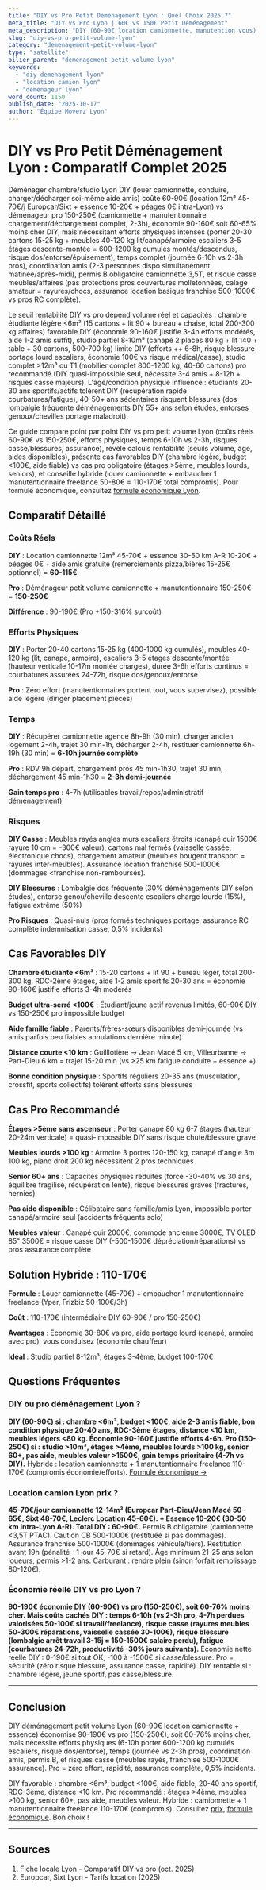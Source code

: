 ```yaml
---
title: "DIY vs Pro Petit Déménagement Lyon : Quel Choix 2025 ?"
meta_title: "DIY vs Pro Lyon | 60€ vs 150€ Petit Déménagement"
meta_description: "DIY (60-90€ location camionnette, manutention vous) vs pro (150-250€ confort total). Comparatif efforts, risques, économies Lyon."
slug: "diy-vs-pro-petit-volume-lyon"
category: "demenagement-petit-volume-lyon"
type: "satellite"
pilier_parent: "demenagement-petit-volume-lyon"
keywords:
  - "diy demenagement lyon"
  - "location camion lyon"
  - "déménageur lyon"
word_count: 1150
publish_date: "2025-10-17"
author: "Équipe Moverz Lyon"
---
```


# DIY vs Pro Petit Déménagement Lyon : Comparatif Complet 2025

Déménager chambre/studio Lyon DIY (louer camionnette, conduire, charger/décharger soi-même aide amis) coûte 60-90€ (location 12m³ 45-70€/j Europcar/Sixt + essence 10-20€ + péages 0€ intra-Lyon) vs déménageur pro 150-250€ (camionnette + manutentionnaire chargement/déchargement complet, 2-3h), économie 90-160€ soit 60-65% moins cher DIY, mais nécessitant efforts physiques intenses (porter 20-30 cartons 15-25 kg + meubles 40-120 kg lit/canapé/armoire escaliers 3-5 étages descente-montée = 600-1200 kg cumulés montés/descendus, risque dos/entorse/épuisement), temps complet (journée 6-10h vs 2-3h pros), coordination amis (2-3 personnes dispo simultanément matinée/après-midi), permis B obligatoire camionnette 3,5T, et risque casse meubles/affaires (pas protections pros couvertures molletonnées, calage amateur = rayures/chocs, assurance location basique franchise 500-1000€ vs pros RC complète).

Le seuil rentabilité DIY vs pro dépend volume réel et capacités : chambre étudiante légère <6m³ (15 cartons + lit 90 + bureau + chaise, total 200-300 kg affaires) favorable DIY (économie 90-160€ justifie 3-4h efforts modérés, aide 1-2 amis suffit), studio partiel 8-10m³ (canapé 2 places 80 kg + lit 140 + table + 30 cartons, 500-700 kg) limite DIY (efforts ++ 6-8h, risque blessure portage lourd escaliers, économie 100€ vs risque médical/casse), studio complet >12m³ ou T1 (mobilier complet 800-1200 kg, 40-60 cartons) pro recommandé (DIY quasi-impossible seul, nécessite 3-4 amis + 8-12h + risques casse majeurs). L'âge/condition physique influence : étudiants 20-30 ans sportifs/actifs tolèrent DIY (récupération rapide courbatures/fatigue), 40-50+ ans sédentaires risquent blessures (dos lombalgie fréquente déménagements DIY 55+ ans selon études, entorses genoux/chevilles portage maladroit).

Ce guide compare point par point DIY vs pro petit volume Lyon (coûts réels 60-90€ vs 150-250€, efforts physiques, temps 6-10h vs 2-3h, risques casse/blessures, assurance), révèle calculs rentabilité (seuils volume, âge, aides disponibles), présente cas favorables DIY (chambre légère, budget <100€, aide fiable) vs cas pro obligatoire (étages >5ème, meubles lourds, seniors), et conseille hybride (louer camionnette + embaucher 1 manutentionnaire freelance 50-80€ = 110-170€ total compromis). Pour formule économique, consultez [formule économique Lyon](/blog/satellites/formule-economique-petit-volume-lyon).

## Comparatif Détaillé

### Coûts Réels

**DIY** : Location camionnette 12m³ 45-70€ + essence 30-50 km A-R 10-20€ + péages 0€ + aide amis gratuite (remerciements pizza/bières 15-25€ optionnel) = **60-115€**

**Pro** : Déménageur petit volume camionnette + manutentionnaire 150-250€ = **150-250€**

**Différence** : 90-190€ (Pro +150-316% surcoût)

### Efforts Physiques

**DIY** : Porter 20-40 cartons 15-25 kg (400-1000 kg cumulés), meubles 40-120 kg (lit, canapé, armoire), escaliers 3-5 étages descente/montée (hauteur verticale 10-17m montée charges), durée 3-6h efforts continus = courbatures assurées 24-72h, risque dos/genoux/entorse

**Pro** : Zéro effort (manutentionnaires portent tout, vous supervisez), possible aide légère (diriger placement pièces)

### Temps

**DIY** : Récupérer camionnette agence 8h-9h (30 min), charger ancien logement 2-4h, trajet 30 min-1h, décharger 2-4h, restituer camionnette 6h-19h (30 min) = **6-10h journée complète**

**Pro** : RDV 9h départ, chargement pros 45 min-1h30, trajet 30 min, déchargement 45 min-1h30 = **2-3h demi-journée**

**Gain temps pro** : 4-7h (utilisables travail/repos/administratif déménagement)

### Risques

**DIY Casse** : Meubles rayés angles murs escaliers étroits (canapé cuir 1500€ rayure 10 cm = -300€ valeur), cartons mal fermés (vaisselle cassée, électronique chocs), chargement amateur (meubles bougent transport = rayures inter-meubles). Assurance location franchise 500-1000€ (dommages <franchise non-remboursés).

**DIY Blessures** : Lombalgie dos fréquente (30% déménagements DIY selon études), entorse genou/cheville descente escaliers charge lourde (15%), fatigue extrême (50%)

**Pro Risques** : Quasi-nuls (pros formés techniques portage, assurance RC complète indemnisation casse, 0,5% incidents)

## Cas Favorables DIY

**Chambre étudiante <6m³** : 15-20 cartons + lit 90 + bureau léger, total 200-300 kg, RDC-2ème étages, aide 1-2 amis sportifs 20-30 ans = économie 90-160€ justifie efforts 3-4h modérés

**Budget ultra-serré <100€** : Étudiant/jeune actif revenus limités, 60-90€ DIY vs 150-250€ pro impossible budget

**Aide famille fiable** : Parents/frères-sœurs disponibles demi-journée (vs amis parfois peu fiables annulations dernière minute)

**Distance courte <10 km** : Guilllotière → Jean Macé 5 km, Villeurbanne → Part-Dieu 6 km = trajet 15-20 min (vs >25 km fatigue conduite + essence +)

**Bonne condition physique** : Sportifs réguliers 20-35 ans (musculation, crossfit, sports collectifs) tolèrent efforts sans blessures

## Cas Pro Recommandé

**Étages >5ème sans ascenseur** : Porter canapé 80 kg 6-7 étages (hauteur 20-24m verticale) = quasi-impossible DIY sans risque chute/blessure grave

**Meubles lourds >100 kg** : Armoire 3 portes 120-150 kg, canapé d'angle 3m 100 kg, piano droit 200 kg nécessitent 2 pros techniques

**Senior 60+ ans** : Capacités physiques réduites (force -30-40% vs 30 ans, équilibre fragilisé, récupération lente), risque blessures graves (fractures, hernies)

**Pas aide disponible** : Célibataire sans famille/amis Lyon, impossible porter canapé/armoire seul (accidents fréquents solo)

**Meubles valeur** : Canapé cuir 2000€, commode ancienne 3000€, TV OLED 85" 3500€ = risque casse DIY (-500-1500€ dépréciation/réparations) vs pros assurance complète

## Solution Hybride : 110-170€

**Formule** : Louer camionnette (45-70€) + embaucher 1 manutentionnaire freelance (Yper, Frizbiz 50-100€/3h)

**Coût** : 110-170€ (intermédiaire DIY 60-90€ / pro 150-250€)

**Avantages** : Économie 30-80€ vs pro, aide portage lourd (canapé, armoire avec pro), vous conduisez (économie chauffeur)

**Idéal** : Studio partiel 8-12m³, étages 3-4ème, budget 100-170€

## Questions Fréquentes

### DIY ou pro déménagement Lyon ?

**DIY (60-90€) si : chambre <6m³, budget <100€, aide 2-3 amis fiable, bon condition physique 20-40 ans, RDC-3ème étages, distance <10 km, meubles légers <80 kg. Économie 90-160€ justifie efforts 4-6h. Pro (150-250€) si : studio >10m³, étages >4ème, meubles lourds >100 kg, senior 60+, pas aide, meubles valeur >1500€, gain temps prioritaire (4-7h vs DIY).** Hybride : location camionnette + 1 manutentionnaire freelance 110-170€ (compromis économie/efforts). [Formule économique →](/blog/satellites/formule-economique-petit-volume-lyon)

### Location camion Lyon prix ?

**45-70€/jour camionnette 12-14m³ (Europcar Part-Dieu/Jean Macé 50-65€, Sixt 48-70€, Leclerc Location 45-60€). + Essence 10-20€ (30-50 km intra-Lyon A-R). Total DIY : 60-90€.** Permis B obligatoire (camionnette <3,5T PTAC). Caution CB 500-1000€ (restituée si pas dommages). Assurance franchise 500-1000€ (dommages véhicule/tiers). Restitution avant 19h (pénalité +1 jour 45-70€ si retard). Âge minimum 21-25 ans selon loueurs, permis >1-2 ans. Carburant : rendre plein (sinon forfait remplissage 80-120€).

### Économie réelle DIY vs pro Lyon ?

**90-190€ économie DIY (60-90€) vs pro (150-250€), soit 60-76% moins cher. Mais coûts cachés DIY : temps 6-10h (vs 2-3h pro, 4-7h perdues valorisées 50-100€ si travail/freelance), risque casse (rayures meubles 50-300€ réparations, vaisselle cassée 30-100€), risque blessure (lombalgie arrêt travail 3-15j = 150-1500€ salaire perdu), fatigue (courbatures 24-72h, productivité -30% jours suivants).** Économie nette réelle DIY : 0-190€ si tout OK, -100 à -1500€ si casse/blessure. Pro = sécurité (zéro risque blessure, assurance casse, rapidité). DIY rentable si : chambre légère, jeune sportif, pas casse/blessure.

---

## Conclusion

DIY déménagement petit volume Lyon (60-90€ location camionnette + essence) économise 90-190€ vs pro (150-250€), soit 60-76% moins cher, mais nécessite efforts physiques (6-10h porter 600-1200 kg cumulés escaliers, risque dos/entorse), temps (journée vs 2-3h pros), coordination amis, permis B, et risques casse (meubles rayés, franchise 500-1000€ assurance). Pro = zéro effort, rapidité, assurance complète, 0,5% incidents.

DIY favorable : chambre <6m³, budget <100€, aide fiable, 20-40 ans sportif, RDC-3ème, distance <10 km. Pro recommandé : étages >4ème, meubles >100 kg, senior 60+, pas aide, meubles valeur. Hybride : camionnette + 1 manutentionnaire freelance 110-170€ (compromis). Consultez [prix](/blog/satellites/prix-petit-demenagement-lyon), [formule économique](/blog/satellites/formule-economique-petit-volume-lyon). Bon choix !

---

## Sources

1. Fiche locale Lyon - Comparatif DIY vs pro (oct. 2025)
2. Europcar, Sixt Lyon - Tarifs location (2025)


